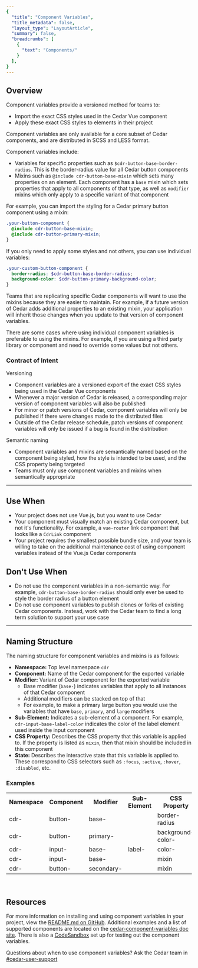 ```yaml
---
{
  "title": "Component Variables",
  "title_metadata": false,
  "layout_type": "LayoutArticle",
  "summary": false,
  "breadcrumbs": [
    {
      "text": "Components/"
    }
  ],
}
---
```



<cdr-doc-table-of-contents-shell>


## Overview

Component variables provide a versioned method for teams to:
- Import the exact CSS styles used in the Cedar Vue component
- Apply these exact CSS styles to elements in their project

Component variables are only available for a core subset of Cedar components, and are distributed in SCSS and LESS format. 

Component variables include: 
- Variables for specific properties such as `$cdr-button-base-border-radius`. This is the border-radius value for all Cedar button components
- Mixins such as `@include cdr-button-base-mixin` which sets many properties on an element. Each component has a `base` mixin which sets properties that apply to all components of that type, as well as `modifier` mixins which only apply to a specific variant of that component

For example, you can import the styling for a Cedar primary button component using a mixin:

```scss
.your-button-component {
  @include cdr-button-base-mixin;
  @include cdr-button-primary-mixin;
}
```

If you only need to apply some styles and not others, you can use individual variables:

```scss
.your-custom-button-component {
  border-radius: $cdr-button-base-border-radius;
  background-color: $cdr-button-primary-background-color;
}
```

Teams that are replicating specific Cedar components will want to use the mixins because they are easier to maintain. For example, if a future version of Cedar adds additional properties to an existing mixin, your application will inherit those changes when you update to that version of component variables.

There are some cases where using individual component variables is preferable to using the mixins. For example, if you are using a third party library or component and need to override some values but not others.


### Contract of Intent

Versioning
  - Component variables are a versioned export of the exact CSS styles being used in the Cedar Vue components
  - Whenever a major version of Cedar is released, a corresponding major version of component variables will also be published
  - For minor or patch versions of Cedar, component variables will only be published if there were changes made to the distributed files
  - Outside of the Cedar release schedule, patch versions of component variables will only be issued if a bug is found in the distribution
  
Semantic naming
  - Component variables and mixins are semantically named based on the component being styled, how the style is intended to be used, and the CSS property being targeted
  - Teams must only use component variables and mixins when semantically appropriate
  
<hr />

## Use When  
  - Your project does not use Vue.js, but you want to use Cedar
  - Your component must visually match an existing Cedar component, but not it's functionality. For example, a `vue-router` link component that looks like a `CdrLink` component
  - Your project requires the smallest possible bundle size, and your team is willing to take on the additional maintenance cost of using component variables instead of the Vue.js Cedar components

## Don't Use When
  - Do not use the component variables in a non-semantic way. For example, `cdr-button-base-border-radius` should only ever be used to style the border radius of a button element
  - Do not use component variables to publish clones or forks of existing Cedar components. Instead, work with the Cedar team to find a long term solution to support your use case
  
<hr/>

## Naming Structure

The naming structure for component variables and mixins is as follows:
  - **Namespace:** Top level namespace `cdr`
  - **Component:** Name of the Cedar component for the exported variable
  - **Modifier:** Variant of Cedar component for the exported variable
    - Base modifier (`base-`) indicates variables that apply to all instances of that Cedar component
    - Additional modifiers can be stacked on top of that
    - For example, to make a primary large button you would use the variables that have `base`, `primary`, and `large` modifiers
  - **Sub-Element:** Indicates a sub-element of a component. For example, `cdr-input-base-label-color` indicates the color of the label element used inside the input component
  - **CSS Property:** Describes the CSS property that this variable is applied to. If the property is listed as `mixin`, then  that mixin should be included in this component
  - **State:** Describes the interactive state that this variable is applied to. These correspond to CSS selectors such as `:focus`, `:active`, `:hover`, `:disabled`, etc.

### Examples
<table>
  <tbody>
    <tr>
      <th width=240>
        Namespace
      </th>
      <th width=240>
        Component
      </th>
      <th width=240>
        Modifier
      </th>
      <th width=240>
        Sub-Element
      </th>
      <th width=240>
        CSS Property
      </th>
      <th width=240>
        State
      </th>
    </tr>
    <tr>
      <td>cdr-</td>
      <td>button-</td>
      <td>base-</td>
      <td></td>
      <td>border-radius</td>
      <td></td>
    </tr>
    <tr>
      <td>cdr-</td>
      <td>button-</td>
      <td>primary-</td>
      <td></td>
      <td>background-color-</td>
      <td>hover</td>
    </tr>
    <tr>
      <td>cdr-</td>
      <td>input-</td>
      <td>base-</td>
      <td>label-</td>
      <td>color-</td>
      <td>disabled</td>
    </tr>
    <tr>
      <td>cdr-</td>
      <td>input-</td>
      <td>base-</td>
      <td></td>
      <td>mixin</td>
      <td></td>
    </tr>
    <tr>
      <td>cdr-</td>
      <td>button-</td>
      <td>secondary-</td>
      <td></td>
      <td>mixin</td>
      <td></td>
    </tr>
  </tbody>
</table>

<br>

## Resources

For more information on installing and using component variables in your project, view the [README.md on GitHub](https://github.com/rei/rei-cedar-component-variables). Additional examples and a list of supported components are located on the [cedar-component-variables doc site](
https://rei.github.io/rei-cedar-component-variables/#/).  There is also a [CodeSandbox](https://codesandbox.io/s/qkwn78nw99) set up for testing out the component variables.

Questions about when to use component variables? Ask the Cedar team in [#cedar-user-support](https://rei.slack.com/messages/CA58YCGN4)

</cdr-doc-table-of-contents-shell>

